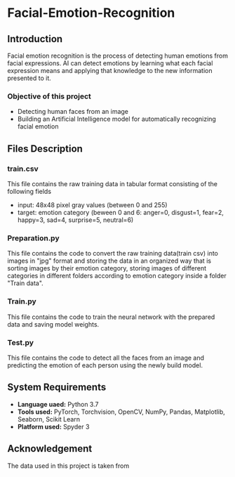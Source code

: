 # Facial-Emotion-Recognition
## Introduction
Facial emotion recognition is the process of detecting human emotions from facial expressions. 
AI can detect emotions by learning what each facial expression means and applying that knowledge to the new information presented to it. 
### Objective of this project 
- Detecting human faces from an image
- Building an Artificial Intelligence model for automatically recognizing facial emotion 

## Files Description
### train.csv
This file contains the raw training data in tabular format consisting of the following fields 
- input: 48x48 pixel gray values (between 0 and 255)
- target: emotion category (beween 0 and 6: anger=0, disgust=1, fear=2, happy=3, sad=4, surprise=5, neutral=6)
### Preparation.py 
This file contains the code to convert the raw training data(train csv) into images in "jpg" format and storing the data in an organized way that is sorting images by their emotion category, storing images of different categories in different folders according to emotion category inside a folder "Train data".
### Train.py
This file contains the code to train the neural network with the prepared data and saving model weights.
### Test.py
This file contains the code to detect all the faces from an image and predicting the emotion of each person using the newly build model.

## System Requirements
- **Language uaed:** Python 3.7
- **Tools used:** PyTorch, Torchvision, OpenCV, NumPy, Pandas, Matplotlib, Seaborn, Scikit Learn 
- **Platform used:** Spyder 3

## Acknowledgement 
The data used in this project is taken from 
